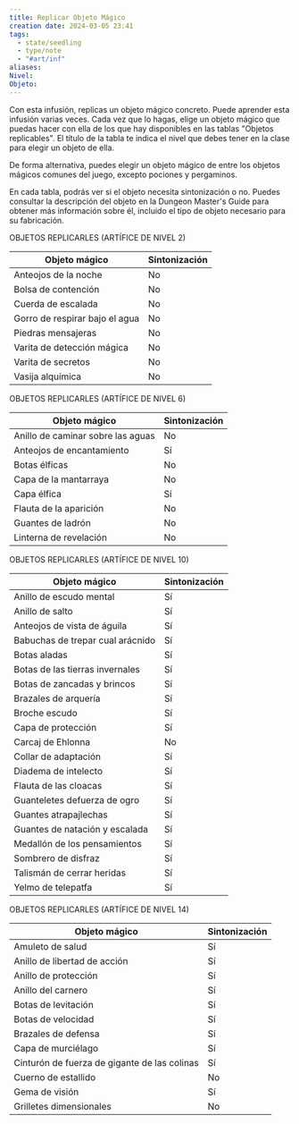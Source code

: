 ```yaml
---
title: Replicar Objeto Mágico
creation date: 2024-03-05 23:41
tags:
  - state/seedling
  - type/note
  - "#art/inf"
aliases: 
Nivel: 
Objeto:
---
```

Con esta infusión, replicas un objeto mágico concreto. Puede aprender esta infusión varias veces. Cada vez que lo hagas, elige un objeto mágico que puedas hacer con ella de los que hay disponibles en las tablas "Objetos replicables". El título de la tabla te indica el nivel que debes tener en la clase para elegir un objeto de ella.

De forma alternativa, puedes elegir un objeto mágico de entre los objetos mágicos comunes del juego, excepto pociones y pergaminos.

En cada tabla, podrás ver si el objeto necesita sintonización o no. Puedes consultar la descripción del objeto en la Dungeon Master's Guide para obtener más información sobre él, incluido el tipo de objeto necesario para su fabricación.

OBJETOS REPLICARLES (ARTÍFICE DE NIVEL 2)

| Objeto mágico                  | Sintonización |
| ------------------------------ | ------------- |
| Anteojos de la noche           | No            |
| Bolsa de contención            | No            |
| Cuerda de escalada             | No            |
| Gorro de respirar bajo el agua | No            |
| Piedras mensajeras             | No            |
| Varita de detección mágica     | No            |
| Varita de secretos             | No            |
| Vasija alquímica               | No            |

OBJETOS REPLICARLES (ARTÍFICE DE NIVEL 6)

| Objeto mágico                     | Sintonización |
| --------------------------------- | ------------- |
| Anillo de caminar sobre las aguas | No            |
| Anteojos de encantamiento         | Sí            |
| Botas élficas                     | No            |
| Capa de la mantarraya             | No            |
| Capa élfica                       | Sí            |
| Flauta de la aparición            | No            |
| Guantes de ladrón                 | No            |
| Linterna de revelación            | No            |

OBJETOS REPLICARLES (ARTÍFICE DE NIVEL 10)

| Objeto mágico                    | Sintonización |
| -------------------------------- | ------------- |
| Anillo de escudo mental          | Sí            |
| Anillo de salto                  | Sí            |
| Anteojos de vista de águila      | Sí            |
| Babuchas de trepar cual arácnido | Sí            |
| Botas aladas                     | Sí            |
| Botas de las tierras invernales  | Sí            |
| Botas de zancadas y brincos      | Sí            |
| Brazales de arquería             | Sí            |
| Broche escudo                    | Sí            |
| Capa de protección               | Sí            |
| Carcaj de Ehlonna                | No            |
| Collar de adaptación             | Sí<br>        |
| Diadema de intelecto             | Sí<br>        |
| Flauta de las cloacas            | Sí<br>        |
| Guanteletes defuerza de ogro     | Sí<br>        |
| Guantes atrapajlechas            | Sí<br>        |
| Guantes de natación y escalada   | Sí<br>        |
| Medallón de los pensamientos     | Sí<br>        |
| Sombrero de disfraz              | Sí<br>        |
| Talismán de cerrar heridas       | Sí<br>        |
| Yelmo de telepatfa               | Sí<br>        |

OBJETOS REPLICARLES (ARTÍFICE DE NIVEL 14)

| Objeto mágico                                | Sintonización |
| -------------------------------------------- | ------------- |
| Amuleto de salud                             | Sí            |
| Anillo de libertad de acción                 | Sí            |
| Anillo de protección                         | Sí            |
| Anillo del carnero                           | Sí            |
| Botas de levitación                          | Sí            |
| Botas de velocidad                           | Sí            |
| Brazales de defensa                          | Sí            |
| Capa de murciélago                           | Sí            |
| Cinturón de fuerza de gigante de las colinas | Sí            |
| Cuerno de estallido                          | No            |
| Gema de visión                               | Sí            |
| Grilletes dimensionales                      | No            |

